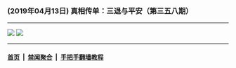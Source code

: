 ### (2019年04月13日) 真相传单：三退与平安（第三五八期） 

---

<img src="http://qikan.minghui.org/mhqkpage/qikanimage/2019/04/13/santui-358-pdf-online1.png"/> 

<img src="http://qikan.minghui.org/mhqkpage/qikanimage/2019/04/13/santui-358-pdf-online2.png"/> 



---

#### [首页](../../../..) &nbsp;|&nbsp; [禁闻聚合](https://github.com/gfw-breaker/banned-news) &nbsp;|&nbsp; [手把手翻墙教程](https://github.com/gfw-breaker/guides) 